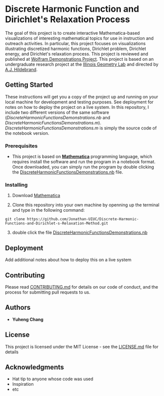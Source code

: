 # Discrete Harmonic Function and Dirichlet's Relaxation Process 

The goal of this project is to create interactive Mathematica-based visualizations of interesting mathematical topics for use in instruction and outreach activities. In particular, this project focuses on visualizations illustrating discretized harmonic functions, Dirichlet problem, Dirichlet energy, and Dirichlet's relaxation process. This project is reviewed and published at [Wolfram Demonstrations Project](placeholder). This project is based on an undergraduate research project at the [Illinois Geometry Lab](https://math.illinois.edu/research/igl) and directed by [A.J. Hildebrand](https://faculty.math.illinois.edu/~hildebr/).

## Getting Started

These instructions will get you a copy of the project up and running on your local machine for development and testing purposes. See deployment for notes on how to deploy the project on a live system. In this repository, I include two different versions of the same software (*DiscreteHarmonicFunctionsDemonstrations.nb* and *DiscreteHarmonicFunctionsDemonstrations.m*). *DiscreteHarmonicFunctionsDemonstrations.m* is simply the source code of the notebook version. 

### Prerequisites

* This project is based on [**Mathematica**](http://www.wolfram.com/mathematica/) programming language, which requires install the software and run the program in a notebook format. Once downloaded, you can simply run the program by double clicking the [DiscreteHarmonicFunctionsDemonstrations.nb](DiscreteHarmonicFunctionsDemonstrations.nb) file.

### Installing

1. Download [Mathematica](https://www.wolfram.com/mathematica/trial/)

2. Clone this repository into your own machine by openning up the terminal and type in the following command:
```
git clone https://github.com/Jonathan-UIUC/Discrete-Harmonic-Functions-and-Dirichlet-s-Relaxation-Method.git
```

3.  double click the file [DiscreteHarmonicFunctionsDemonstrations.nb](DiscreteHarmonicFunctionsDemonstrations.nb)

## Deployment

Add additional notes about how to deploy this on a live system

## Contributing

Please read [CONTRIBUTING.md](CONTRIBUTING.md) for details on our code of conduct, and the process for submitting pull requests to us.

## Authors

* **Yuheng Chang**

## License

This project is licensed under the MIT License - see the [LICENSE.md](LICENSE.md) file for details

## Acknowledgments

* Hat tip to anyone whose code was used
* Inspiration
* etc
